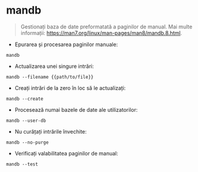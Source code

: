 # mandb

> Gestionați baza de date preformatată a paginilor de manual.
> Mai multe informații: <https://man7.org/linux/man-pages/man8/mandb.8.html>.

- Epurarea și procesarea paginilor manuale:

`mandb`

- Actualizarea unei singure intrări:

`mandb --filename {{path/to/file}}`

- Creați intrări de la zero în loc să le actualizați:

`mandb --create`

- Procesează numai bazele de date ale utilizatorilor:

`mandb --user-db`

- Nu curățați intrările învechite:

`mandb --no-purge`

- Verificați valabilitatea paginilor de manual:

`mandb --test`
